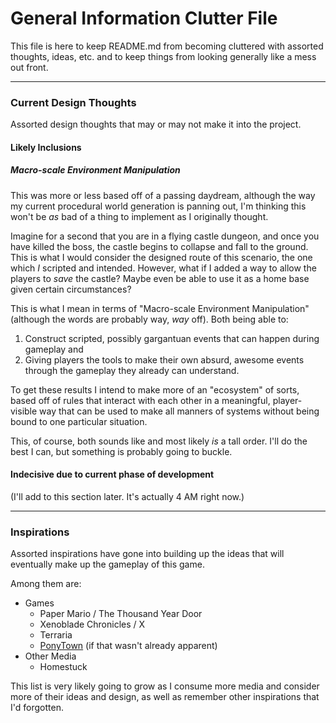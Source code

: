 # General Information Clutter File

This file is here to keep README.md from becoming cluttered with assorted thoughts, ideas, etc. and to keep things from looking generally like a mess out front.

- - -

### Current Design Thoughts

Assorted design thoughts that may or may not make it into the project.

#### Likely Inclusions

##### Macro-scale Environment Manipulation

This was more or less based off of a passing daydream, although the way my current procedural world generation is panning out, I'm thinking this won't be _as_ bad of a thing to implement as I originally thought.

Imagine for a second that you are in a flying castle dungeon, and once you have killed the boss, the castle begins to collapse and fall to the ground. This is what I would consider the designed route of this scenario, the one which _I_ scripted and intended. However, what if I added a way to allow the players to _save_ the castle? Maybe even be able to use it as a home base given certain circumstances?

This is what I mean in terms of "Macro-scale Environment Manipulation" (although the words are probably way, _way_ off). Both being able to:
1. Construct scripted, possibly gargantuan events that can happen during gameplay
and
2. Giving players the tools to make their own absurd, awesome events through the gameplay they already can understand.

To get these results I intend to make more of an "ecosystem" of sorts, based off of rules that interact with each other in a meaningful, player-visible way that can be used to make all manners of systems without being bound to one particular situation.

This, of course, both sounds like and most likely _is_ a tall order. I'll do the best I can, but something is probably going to buckle.

#### Indecisive due to current phase of development

(I'll add to this section later. It's actually 4 AM right now.)

- - -

### Inspirations

Assorted inspirations have gone into building up the ideas that will eventually make up the gameplay of this game.

Among them are:

- Games
	- Paper Mario / The Thousand Year Door
	- Xenoblade Chronicles / X
	- Terraria
	- [PonyTown](https://pony.town/) \(if that wasn't already apparent)
- Other Media
	- Homestuck

This list is very likely going to grow as I consume more media and consider more of their ideas and design, as well as remember other inspirations that I'd forgotten.
